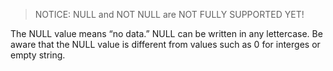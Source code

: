 >NOTICE: NULL and NOT NULL are NOT FULLY SUPPORTED YET!

The NULL value means “no data.” NULL can be written in any lettercase. Be aware that the NULL value is different from values such as 0 for interges or empty string.


